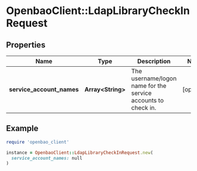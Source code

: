 # OpenbaoClient::LdapLibraryCheckInRequest

## Properties

| Name | Type | Description | Notes |
| ---- | ---- | ----------- | ----- |
| **service_account_names** | **Array&lt;String&gt;** | The username/logon name for the service accounts to check in. | [optional] |

## Example

```ruby
require 'openbao_client'

instance = OpenbaoClient::LdapLibraryCheckInRequest.new(
  service_account_names: null
)
```

